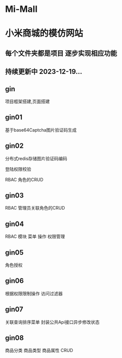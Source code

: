 # Mi-Mall
# 小米商城的模仿网站

## 每个文件夹都是项目 逐步实现相应功能

## 持续更新中 2023-12-19...

## gin 

项目框架搭建,页面搭建

## gin01 

基于base64Captcha图片验证码生成

## gin02 

分布式redis存储图片验证码编码

登陆权限校验

RBAC 角色的CRUD

## gin03

RBAC 管理员关联角色的CRUD

## gin04

RBAC 模块 菜单 操作 权限管理

## gin05

角色授权

## gin06

根据权限限制操作  访问过滤器

## gin07

关联查询排序菜单  封装公共Api接口异步修改状态

## gin08

商品分类 商品类型 商品属性 CRUD